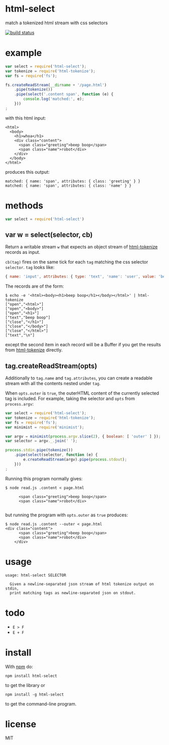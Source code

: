 # html-select

match a tokenized html stream with css selectors

[![build status](https://secure.travis-ci.org/substack/html-select.png)](http://travis-ci.org/substack/html-select)

# example

``` js
var select = require('html-select');
var tokenize = require('html-tokenize');
var fs = require('fs');

fs.createReadStream(__dirname + '/page.html')
    .pipe(tokenize())
    .pipe(select('.content span', function (e) {
        console.log('matched:', e);
    }))
;
```

with this html input:

```
<html>
  <body>
    <h1>whoa</h1>
    <div class="content">
      <span class="greeting">beep boop</span>
      <span class="name">robot</div>
    </div>
  </body>
</html>
```

produces this output:

```
matched: { name: 'span', attributes: { class: 'greeting' } }
matched: { name: 'span', attributes: { class: 'name' } }
```

# methods

``` js
var select = require('html-select')
```

## var w = select(selector, cb)

Return a writable stream `w` that expects an object stream of
[html-tokenize](https://npmjs.org/package/html-tokenize) records as input.

`cb(tag)` fires on the same tick for each `tag` matching the css selector
`selector`. `tag` looks like:

``` js
{ name: 'input', attributes: { type: 'text', 'name': 'user', value: 'beep' } }
```

The records are of the form:

```
$ echo -e '<html><body><h1>beep boop</h1></body></html>' | html-tokenize 
["open","<html>"]
["open","<body>"]
["open","<h1>"]
["text","beep boop"]
["close","</h1>"]
["close","</body>"]
["close","</html>"]
["text","\n"]
```

except the second item in each record will be a Buffer if you get the results
from [html-tokenize](https://npmjs.org/package/html-tokenize) directly.

## tag.createReadStream(opts)

Additionally to `tag.name` and `tag.attributes`, you can create a readable
stream with all the contents nested under `tag`.

When `opts.outer` is `true`, the outerHTML content of the currently selected tag
is included. For example, taking the selector and `opts` from `process.argv`:

``` js
var select = require('html-select');
var tokenize = require('html-tokenize');
var fs = require('fs');
var minimist = require('minimist');

var argv = minimist(process.argv.slice(2), { boolean: [ 'outer' ] });
var selector = argv._.join(' ');

process.stdin.pipe(tokenize())
    .pipe(select(selector, function (e) {
        e.createReadStream(argv).pipe(process.stdout);
    }))
;
```

Running this program normally gives:

```
$ node read.js .content < page.html

      <span class="greeting">beep boop</span>
      <span class="name">robot</div>
    
```

but running the program with `opts.outer` as `true` produces:

```
$ node read.js .content --outer < page.html
<div class="content">
      <span class="greeting">beep boop</span>
      <span class="name">robot</div>
    </div>
```

# usage

```
usage: html-select SELECTOR

  Given a newline-separated json stream of html tokenize output on stdin,
  print matching tags as newline-separated json on stdout.

```

# todo

* `E > F`
* `E + F`

# install

With [npm](https://npmjs.org) do:

```
npm install html-select
```

to get the library or

```
npm install -g html-select
```

to get the command-line program.

# license

MIT
